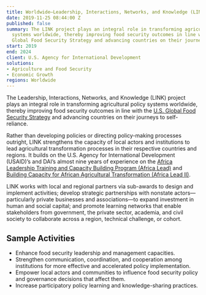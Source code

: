 ```yaml
---
title: Worldwide—Leadership, Interactions, Networks, and Knowledge (LINK)
date: 2019-11-25 08:44:00 Z
published: false
summary: The LINK project plays an integral role in transforming agricultural policy
  systems worldwide, thereby improving food security outcomes in line with the U.S.
  Global Food Security Strategy and advancing countries on their journeys to self-reliance.
start: 2019
end: 2024
client: U.S. Agency for International Development
solutions:
- Agriculture and Food Security
- Economic Growth
regions: Worldwide
---
```


The Leadership, Interactions, Networks, and Knowledge (LINK) project plays an integral role in transforming agricultural policy systems worldwide, thereby improving food security outcomes in line with the [U.S. Global Food Security Strategy](https://www.usaid.gov/what-we-do/agriculture-and-food-security/us-government-global-food-security-strategy) and advancing countries on their journeys to self-reliance.

Rather than developing policies or directing policy-making processes outright, LINK strengthens the capacity of local actors and institutions to lead agricultural transformation processes in their respective countries and regions. It builds on the U.S. Agency for International Development (USAID)’s and DAI’s almost nine years of experience on the [Africa Leadership Training and Capacity Building Program (Africa Lead)](https://www.dai.com/our-work/projects/africa-leadership-training-and-capacity-building-program-africa-lead) and [Building Capacity for African Agricultural Transformation (Africa Lead II)](https://www.dai.com/our-work/projects/africa-africa-lead-ii).

LINK works with local and regional partners via sub-awards to design and implement activities; develop strategic partnerships with nonstate actors—particularly private businesses and associations—to expand investment in human and social capital; and promote learning networks that enable stakeholders from government, the private sector, academia, and civil society to collaborate across a region, technical challenge, or cohort.

## Sample Activities

* Enhance food security leadership and management capacities.
* Strengthen communication, coordination, and cooperation among institutions for more effective and accelerated policy implementation.
* Empower local actors and communities to influence food security policy and governance decisions that affect them.
* Increase participatory policy learning and knowledge-sharing practices.